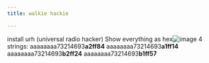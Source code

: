 ```yaml
---
title: walkie hackie

---
```


install urh (universal radio hacker)
Show everything as hex![image](https://hackmd.io/_uploads/SJEeZzcPxx.png)
4 strings:
aaaaaaaa73214693**a2ff84**
aaaaaaaa73214693**a1ff14**
aaaaaaaa73214693**b2ff24**
aaaaaaaa73214693**b1ff57**